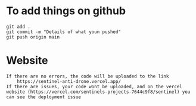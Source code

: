 # To add things on github

    git add .
    git commit -m "Details of what youn pushed"
    git push origin main

# Website

    If there are no errors, the code will be uploaded to the link
        https://sentinel-anti-drone.vercel.app/
    If there are issues, your code wont be uploaded, and on the vercel website (https://vercel.com/sentinels-projects-7644c9f8/sentinel) you can see the deployment issue
